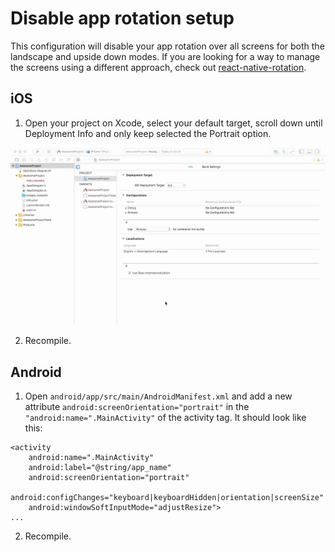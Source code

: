 # Disable app rotation setup

This configuration will disable your app rotation over all screens for both the landscape and upside down modes. If you are looking for a way to manage the screens using a different approach, check out [react-native-rotation](https://github.com/yamill/react-native-orientation).

## iOS

1. Open your project on Xcode, select your default target, scroll down until Deployment Info and only keep selected the Portrait option.

![](assets/images/illustrations/disable-app-rotation-setup.gif)

2. Recompile.

## Android

1. Open `android/app/src/main/AndroidManifest.xml` and add a new attribute `android:screenOrientation="portrait"` in the `"android:name=".MainActivity"` of the activity tag. It should look like this:

```
<activity
	android:name=".MainActivity"
	android:label="@string/app_name"
	android:screenOrientation="portrait"
	android:configChanges="keyboard|keyboardHidden|orientation|screenSize"
	android:windowSoftInputMode="adjustResize">
...
```

2. Recompile.
